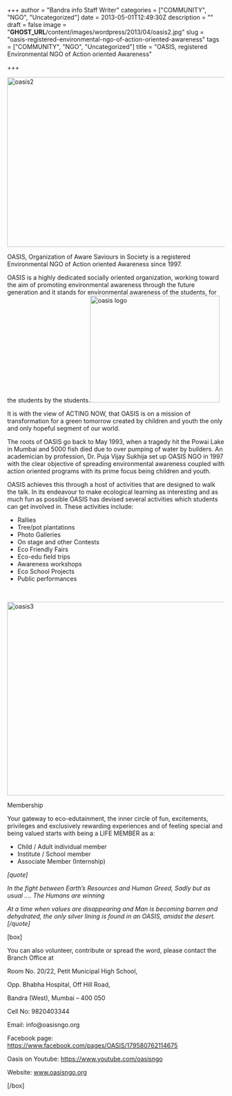 +++
author = "Bandra info Staff Writer"
categories = ["COMMUNITY", "NGO", "Uncategorized"]
date = 2013-05-01T12:49:30Z
description = ""
draft = false
image = "__GHOST_URL__/content/images/wordpress/2013/04/oasis2.jpg"
slug = "oasis-registered-environmental-ngo-of-action-oriented-awareness"
tags = ["COMMUNITY", "NGO", "Uncategorized"]
title = "OASIS, registered Environmental NGO of Action oriented Awareness"

+++


<p><a href="https://i2.wp.com/bandra.info/wp-content/uploads/2013/04/oasis2.jpg?ssl=1"><img loading="lazy" class="size-full wp-image-975 aligncenter" alt="oasis2" src="https://i2.wp.com/bandra.info/wp-content/uploads/2013/04/oasis2.jpg?resize=600%2C393&#038;ssl=1" width="600" height="393" srcset="https://i2.wp.com/bandra.info/wp-content/uploads/2013/04/oasis2.jpg?w=600&amp;ssl=1 600w, https://i2.wp.com/bandra.info/wp-content/uploads/2013/04/oasis2.jpg?resize=300%2C196&amp;ssl=1 300w" sizes="(max-width: 600px) 100vw, 600px" data-recalc-dims="1" /></a></p>
<p>OASIS, Organization of Aware Saviours in Society is a registered Environmental NGO of Action oriented Awareness since 1997.</p>
<p>OASIS is a highly dedicated socially oriented organization, working toward the aim of promoting environmental awareness through the future generation and it stands for environmental awareness of the students, for the students by the students.<a href="https://i1.wp.com/bandra.info/wp-content/uploads/2013/04/oasis-logo.jpg?ssl=1"><img loading="lazy" class="size-medium wp-image-974 alignright" alt="oasis logo" src="https://i1.wp.com/bandra.info/wp-content/uploads/2013/04/oasis-logo.jpg?resize=300%2C247&#038;ssl=1" width="300" height="247" srcset="https://i1.wp.com/bandra.info/wp-content/uploads/2013/04/oasis-logo.jpg?resize=300%2C247&amp;ssl=1 300w, https://i1.wp.com/bandra.info/wp-content/uploads/2013/04/oasis-logo.jpg?w=377&amp;ssl=1 377w" sizes="(max-width: 300px) 100vw, 300px" data-recalc-dims="1" /></a></p>
<p>It is with the view of ACTING NOW, that OASIS is on a mission of transformation for a green tomorrow created by children and youth the only and only hopeful segment of our world.</p>
<p>The roots of OASIS go back to May 1993, when a tragedy hit the Powai Lake in Mumbai and 5000 fish died due to over pumping of water by builders. An academician by profession, Dr. Puja Vijay Sukhija set up OASIS NGO in 1997 with the clear objective of spreading environmental awareness coupled with action oriented programs with its prime focus being children and youth.</p>
<p>OASIS achieves this through a host of activities that are designed to walk the talk. In its endeavour to make ecological learning as interesting and as much fun as possible OASIS has devised several activities which students can get involved in. These activities include:</p>
<ul>
<li>Rallies</li>
<li>Tree/pot plantations</li>
<li>Photo Galleries</li>
<li>On stage and other Contests</li>
<li>Eco Friendly Fairs</li>
<li>Eco-edu field trips</li>
<li>Awareness workshops</li>
<li>Eco School Projects</li>
<li>Public performances</li>
</ul>
<p>&nbsp;</p>
<p><a href="https://i1.wp.com/bandra.info/wp-content/uploads/2013/04/oasis3.jpg?ssl=1"><img loading="lazy" class="size-full wp-image-976 aligncenter" alt="oasis3" src="https://i1.wp.com/bandra.info/wp-content/uploads/2013/04/oasis3.jpg?resize=596%2C448&#038;ssl=1" width="596" height="448" srcset="https://i1.wp.com/bandra.info/wp-content/uploads/2013/04/oasis3.jpg?w=596&amp;ssl=1 596w, https://i1.wp.com/bandra.info/wp-content/uploads/2013/04/oasis3.jpg?resize=300%2C225&amp;ssl=1 300w" sizes="(max-width: 596px) 100vw, 596px" data-recalc-dims="1" /></a></p>
<p>Membership</p>
<p>Your gateway to eco-edutainment, the inner circle of fun, excitements, privileges and exclusively rewarding experiences and of feeling special and being valued starts with being a LIFE MEMBER as a:</p>
<ul>
<li>Child / Adult individual member</li>
<li>Institute / School member</li>
<li>Associate Member (Internship)</li>
</ul>
<p><i>[quote]</i></p>
<p><i>In the fight between Earth’s Resources and Human Greed, Sadly but as usual …. The Humans are winning</i><i> </i></p>
<p><i>At a time when values are disappearing and Man is becoming barren and dehydrated, the only silver lining is found in an OASIS, amidst the desert.[/quote]</i></p>
<p>[box]</p>
<p>You can also volunteer, contribute or spread the word, please contact the Branch Office at</p>
<p>Room No. 20/22, Petit Municipal High School,</p>
<p>Opp. Bhabha Hospital, Off Hill Road,</p>
<p>Bandra (West), Mumbai &#8211; 400 050</p>
<p>Cell No: 9820403344</p>
<p>Email: info@oasisngo.org</p>
<p>Facebook page: <a href="https://www.facebook.com/pages/OASIS/179580762114675">https://www.facebook.com/pages/OASIS/179580762114675</a></p>
<p>Oasis on Youtube: <a href="https://www.youtube.com/oasisngo">https://www.youtube.com/oasisngo</a></p>
<p>Website: <a href="https://www.oasisngo.org/">www.oasisngo.org</a></p>
<p>[/box]</p>



